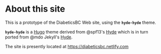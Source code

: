 # About this site

This is a prototype of the DiabeticsBC Web site, using the __`hyde-hyde`__ theme.

__`hyde-hyde`__ is a [Hugo](https://gohugo.io) theme derived from @spf13's [Hyde](https://github.com/spf13/hyde.git) which is in turn ported from @mdo Jekyll's [Hyde](https://github.com/poole/hyde). 

The site is presently located at <https://diabeticsbc.netlify.com>
